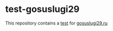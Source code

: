 # test-gosuslugi29
This repository contains a [test](https://justfriendlyneighbor.github.io/test-gosuslugi29/) for [gosuslugi29.ru](https://gosuslugi29.ru/)